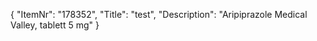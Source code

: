 {
  "ItemNr": "178352",
  "Title": "test",
  "Description": "Aripiprazole Medical Valley, tablett 5 mg"
}